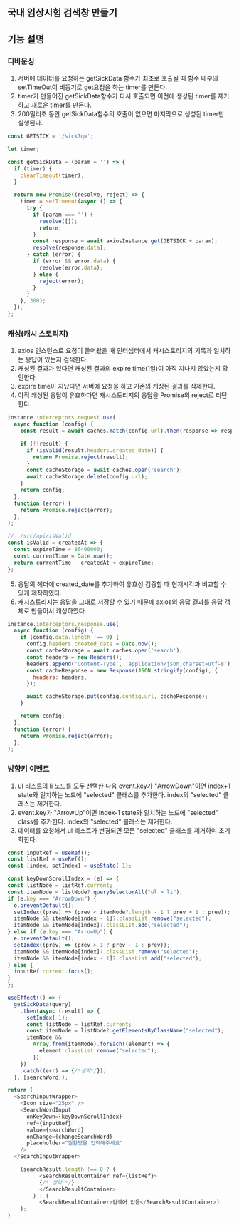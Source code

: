 ## 국내 임상시험 검색창 만들기

## 기능 설명

### 디바운싱

1. 서버에 데이터를 요청하는 getSickData 함수가 최초로 호출될 때 함수 내부의 setTimeOut이 비동기로 get요청을 하는 timer를 만든다.
2. timer가 만들어진 getSickData함수가 다시 호출되면 이전에 생성된 timer를 제거하고 새로운 timer를 만든다.
3. 200밀리초 동안 getSickData함수의 호출이 없으면 마지막으로 생성된 timer만 실행된다.

```js
const GETSICK = '/sick?q=';

let timer;

const getSickData = (param = '') => {
  if (timer) {
    clearTimeout(timer);
  }

  return new Promise((resolve, reject) => {
    timer = setTimeout(async () => {
      try {
        if (param === '') {
          resolve([]);
          return;
        }
        const response = await axiosInstance.get(GETSICK + param);
        resolve(response.data);
      } catch (error) {
        if (error && error.data) {
          resolve(error.data);
        } else {
          reject(error);
        }
      }
    }, 300);
  });
};
```

### 캐싱(캐시 스토리지)

1. axios 인스턴스로 요청이 들어왔을 때 인터셉터에서 캐시스토리지의 기록과 일치하는 응답이 있는지 검색한다.
2. 캐싱된 결과가 있다면 캐싱된 결과의 expire time(1일)이 아직 지나지 않았는지 확인한다.
3. expire time이 지났다면 서버에 요청을 하고 기존의 캐싱된 결과를 삭제한다.
4. 아직 캐싱된 응답이 유효하다면 캐시스토리지의 응답을 Promise의 reject로 리턴한다.

```js
instance.interceptors.request.use(
  async function (config) {
    const result = await caches.match(config.url).then(response => response && response.json());

    if (!!result) {
      if (isValid(result.headers.created_date)) {
        return Promise.reject(result);
      }
      const cacheStorage = await caches.open('search');
      await cacheStorage.delete(config.url);
    }
    return config;
  },
  function (error) {
    return Promise.reject(error);
  },
);

// ./src/api/isValid
const isValid = createdAt => {
  const expireTime = 86400000;
  const currentTime = Date.now();
  return currentTime - createdAt < expireTime;
};
```

5. 응답의 헤더에 created_date를 추가하여 유효성 검증할 때 현재시각과 비교할 수 있게 제작하였다.
6. 캐시스토리지는 응답을 그대로 저장할 수 있기 때문에 axios의 응답 결과를 응답 객체로 만들어서 캐싱하였다.

```js
instance.interceptors.response.use(
  async function (config) {
    if (config.data.length !== 0) {
      config.headers.created_date = Date.now();
      const cacheStorage = await caches.open('search');
      const headers = new Headers();
      headers.append('Content-Type', 'application/json;charset=utf-8');
      const cacheResponse = new Response(JSON.stringify(config), {
        headers: headers,
      });

      await cacheStorage.put(config.config.url, cacheResponse);
    }

    return config;
  },
  function (error) {
    return Promise.reject(error);
  },
);
```

### 방향키 이벤트

1. ul 리스트의 li 노드를 모두 선택한 다음 event.key가 "ArrowDown"이면 index+1 state와 일치하는 노드에 "selected" 클래스를 추가한다. index의 "selected" 클래스는 제거한다.
2. event.key가 "ArrowUp"이면 index-1 state와 일치하는 노드에 "selected" class를 추가한다. index의 "selected" 클래스는 제거한다.
3. 데이터를 요청해서 ul 리스트가 변경되면 모든 "selected" 클래스를 제거하여 초기화한다.

```js
const inputRef = useRef();
const listRef = useRef();
const [index, setIndex] = useState(-1);

const keyDownScrollIndex = (e) => {
const listNode = listRef.current;
const itemNode = listNode?.querySelectorAll("ul > li");
if (e.key === "ArrowDown") {
  e.preventDefault();
  setIndex((prev) => (prev < itemNode?.length - 1 ? prev + 1 : prev));
  itemNode && itemNode[index - 1]?.classList.remove("selected");
  itemNode && itemNode[index]?.classList.add("selected");
} else if (e.key === "ArrowUp") {
  e.preventDefault();
  setIndex((prev) => (prev > 1 ? prev - 1 : prev));
  itemNode && itemNode[index]?.classList.remove("selected");
  itemNode && itemNode[index - 1]?.classList.add("selected");
} else {
  inputRef.current.focus();
}
};

useEffect(() => {
  getSickData(query)
    .then(async (result) => {
      setIndex(-1);
      const listNode = listRef.current;
      const itemNode = listNode?.getElementsByClassName("selected");
      itemNode &&
        Array.from(itemNode).forEach((element) => {
          element.classList.remove("selected");
        });
    })
    .catch((err) => {/*생략*/});
  }, [searchWord]);

return (
  <SearchInputWrapper>
    <Icon size="25px" />
    <SearchWordInput
      onKeyDown={keyDownScrollIndex}
      ref={inputRef}
      value={searchWord}
      onChange={changeSearchWord}
      placeholder="질환명을 입력해주세요"
    />
  </SearchInputWrapper>

    (searchResult.length !== 0 ? (
          <SearchResultContainer ref={listRef}>
          {/* 생략 */}
          </SearchResultContainer>
        ) : (
          <SearchResultContainer>검색어 없음</SearchResultContainer>)
    );
)
```
